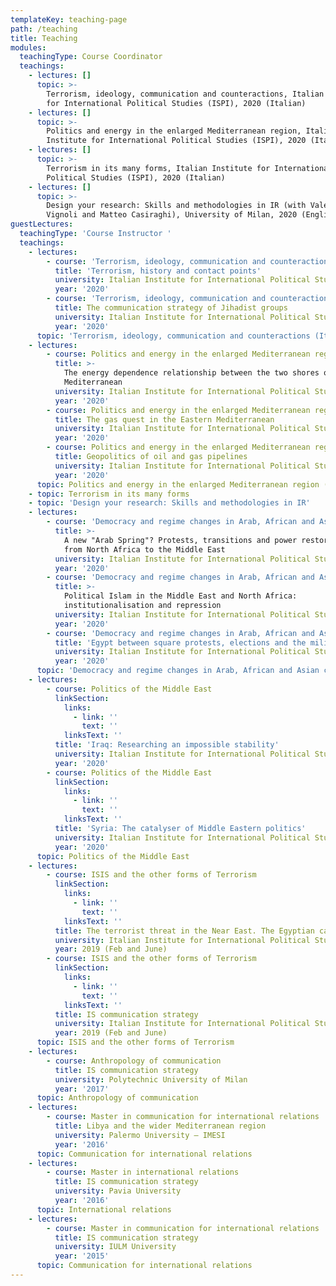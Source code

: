 ```yaml
---
templateKey: teaching-page
path: /teaching
title: Teaching
modules:
  teachingType: Course Coordinator
  teachings:
    - lectures: []
      topic: >-
        Terrorism, ideology, communication and counteractions, Italian Institute
        for International Political Studies (ISPI), 2020 (Italian)
    - lectures: []
      topic: >-
        Politics and energy in the enlarged Mediterranean region, Italian
        Institute for International Political Studies (ISPI), 2020 (Italian)
    - lectures: []
      topic: >-
        Terrorism in its many forms, Italian Institute for International
        Political Studies (ISPI), 2020 (Italian)
    - lectures: []
      topic: >-
        Design your research: Skills and methodologies in IR (with Valerio
        Vignoli and Matteo Casiraghi), University of Milan, 2020 (English)
guestLectures:
  teachingType: 'Course Instructor '
  teachings:
    - lectures:
        - course: 'Terrorism, ideology, communication and counteractions'
          title: 'Terrorism, history and contact points'
          university: Italian Institute for International Political Studies (ISPI)
          year: '2020'
        - course: 'Terrorism, ideology, communication and counteractions'
          title: The communication strategy of Jihadist groups
          university: Italian Institute for International Political Studies (ISPI)
          year: '2020'
      topic: 'Terrorism, ideology, communication and counteractions (Italian)'
    - lectures:
        - course: Politics and energy in the enlarged Mediterranean region
          title: >-
            The energy dependence relationship between the two shores of the
            Mediterranean
          university: Italian Institute for International Political Studies (ISPI)
          year: '2020'
        - course: Politics and energy in the enlarged Mediterranean region
          title: The gas quest in the Eastern Mediterranean
          university: Italian Institute for International Political Studies (ISPI)
          year: '2020'
        - course: Politics and energy in the enlarged Mediterranean region
          title: Geopolitics of oil and gas pipelines
          university: Italian Institute for International Political Studies (ISPI)
          year: '2020'
      topic: Politics and energy in the enlarged Mediterranean region (Italian)
    - topic: Terrorism in its many forms
    - topic: 'Design your research: Skills and methodologies in IR'
    - lectures:
        - course: 'Democracy and regime changes in Arab, African and Asian countries'
          title: >-
            A new "Arab Spring"? Protests, transitions and power restorations
            from North Africa to the Middle East
          university: Italian Institute for International Political Studies (ISPI)
          year: '2020'
        - course: 'Democracy and regime changes in Arab, African and Asian countries'
          title: >-
            Political Islam in the Middle East and North Africa:
            institutionalisation and repression
          university: Italian Institute for International Political Studies (ISPI)
          year: '2020'
        - course: 'Democracy and regime changes in Arab, African and Asian countries'
          title: 'Egypt between square protests, elections and the military'
          university: Italian Institute for International Political Studies (ISPI)
          year: '2020'
      topic: 'Democracy and regime changes in Arab, African and Asian countries'
    - lectures:
        - course: Politics of the Middle East
          linkSection:
            links:
              - link: ''
                text: ''
            linksText: ''
          title: 'Iraq: Researching an impossible stability'
          university: Italian Institute for International Political Studies (ISPI)
          year: '2020'
        - course: Politics of the Middle East
          linkSection:
            links:
              - link: ''
                text: ''
            linksText: ''
          title: 'Syria: The catalyser of Middle Eastern politics'
          university: Italian Institute for International Political Studies (ISPI)
          year: '2020'
      topic: Politics of the Middle East
    - lectures:
        - course: ISIS and the other forms of Terrorism
          linkSection:
            links:
              - link: ''
                text: ''
            linksText: ''
          title: The terrorist threat in the Near East. The Egyptian case
          university: Italian Institute for International Political Studies (ISPI)
          year: 2019 (Feb and June)
        - course: ISIS and the other forms of Terrorism
          linkSection:
            links:
              - link: ''
                text: ''
            linksText: ''
          title: IS communication strategy
          university: Italian Institute for International Political Studies (ISPI)
          year: 2019 (Feb and June)
      topic: ISIS and the other forms of Terrorism
    - lectures:
        - course: Anthropology of communication
          title: IS communication strategy
          university: Polytechnic University of Milan
          year: '2017'
      topic: Anthropology of communication
    - lectures:
        - course: Master in communication for international relations
          title: Libya and the wider Mediterranean region
          university: Palermo University – IMESI
          year: '2016'
      topic: Communication for international relations
    - lectures:
        - course: Master in international relations
          title: IS communication strategy
          university: Pavia University
          year: '2016'
      topic: International relations
    - lectures:
        - course: Master in communication for international relations
          title: IS communication strategy
          university: IULM University
          year: '2015'
      topic: Communication for international relations
---
```


